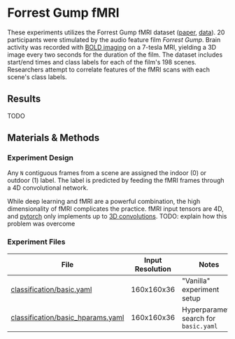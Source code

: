 # Forrest Gump fMRI
These experiments utilizes the Forrest Gump fMRI dataset ([paper](https://www.nature.com/articles/sdata20143), [data](https://openneuro.org/datasets/ds000113/versions/1.3.0)). 20 participants were stimulated by the audio feature film *Forrest Gump*. Brain activity was recorded with [BOLD imaging](https://en.wikipedia.org/wiki/Blood-oxygen-level-dependent_imaging) on a 7-tesla MRI, yielding a 3D image every two seconds for the duration of the film. The dataset includes start/end times and class labels for each of the film's 198 scenes. Researchers attempt to correlate features of the fMRI scans with each scene's class labels.

## Results
TODO

## Materials & Methods
### Experiment Design
Any `N` contiguous frames from a scene are assigned the indoor (0) or outdoor (1) label. The label is predicted by feeding the fMRI frames through a 4D convolutional network.

While deep learning and fMRI are a powerful combination, the high dimensionality of fMRI complicates the practice. fMRI input tensors are 4D, and [pytorch](https://pytorch.org/) only implements up to [3D convolutions](https://pytorch.org/docs/stable/generated/torch.nn.Conv3d.html). TODO: explain how this problem was overcome

### Experiment Files
| File                                                                   | Input Resolution | Notes
| ---------------------------------------------------------------------- | ---------------- | ------
| [classification/basic.yaml](classification/basic.yaml)                 | 160x160x36       | "Vanilla" experiment setup
| [classification/basic_hparams.yaml](classification/basic_hparams.yaml) | 160x160x36       | Hyperparameter search for `basic.yaml`

